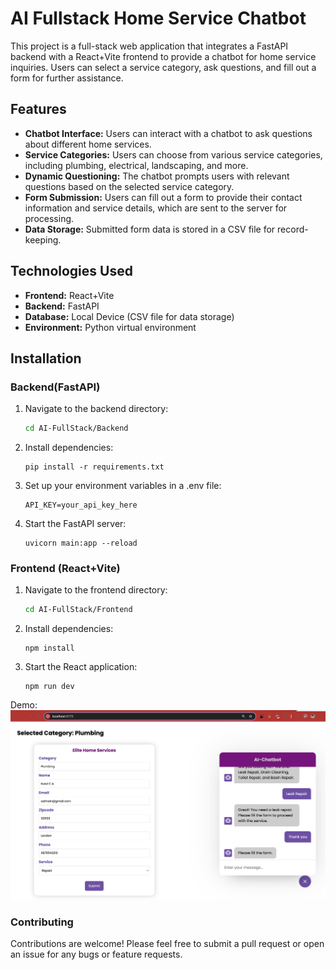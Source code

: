 # AI Fullstack Home Service Chatbot

This project is a full-stack web application that integrates a FastAPI backend with a React+Vite frontend to provide a chatbot for home service inquiries. Users can select a service category, ask questions, and fill out a form for further assistance.

## Features

- **Chatbot Interface:** Users can interact with a chatbot to ask questions about different home services.
- **Service Categories:** Users can choose from various service categories, including plumbing, electrical, landscaping, and more.
- **Dynamic Questioning:** The chatbot prompts users with relevant questions based on the selected service category.
- **Form Submission:** Users can fill out a form to provide their contact information and service details, which are sent to the server for processing.
- **Data Storage:** Submitted form data is stored in a CSV file for record-keeping.

## Technologies Used

- **Frontend:** React+Vite
- **Backend:** FastAPI
- **Database:** Local Device (CSV file for data storage)
- **Environment:** Python virtual environment

## Installation

### Backend(FastAPI)

1. Navigate to the backend directory:
   ```zsh
   cd AI-FullStack/Backend
   ```
2. Install dependencies:
   ```
   pip install -r requirements.txt
   ```
3. Set up your environment variables in a .env file:
   ```
   API_KEY=your_api_key_here
   ```
4. Start the FastAPI server:
   ```
   uvicorn main:app --reload
   ```
   
### Frontend (React+Vite)

1. Navigate to the frontend directory:
   ```zsh
   cd AI-FullStack/Frontend
   ```
2. Install dependencies:
   ```
   npm install
   ```
3. Start the React application:
   ```
   npm run dev
   ```
   
Demo:
![Model ShowCase:](https://github.com/Kabilduke/AI-Fullstack/blob/main/Demo%20Challenge%20Pic.png)


### Contributing
Contributions are welcome! Please feel free to submit a pull request or open an issue for any bugs or feature requests.
   
   
   
